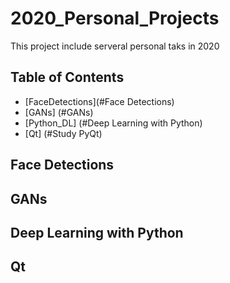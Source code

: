 # 2020_Personal_Projects
This project include serveral personal taks in 2020

## Table of Contents

* [FaceDetections](#Face Detections)
* [GANs] (#GANs)
* [Python_DL] (#Deep Learning with Python)
* [Qt] (#Study PyQt)

## Face Detections

## GANs

## Deep Learning with Python

## Qt

    

  
  
